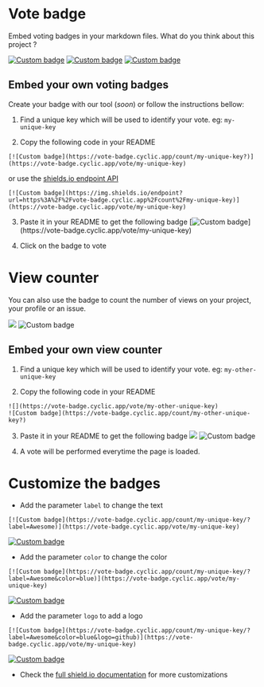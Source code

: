 # Vote badge

Embed voting badges in your markdown files.
What do you think about this project ?

[![Custom badge](https://vote-badge.cyclic.app/count/vote-badge-readme-usefull/?label=Usefull)](https://vote-badge.cyclic.app/vote/vote-badge-readme-usefull)
[![Custom badge](https://vote-badge.cyclic.app/count/vote-badge-readme-blank/?label=I%20don%27t%20care&color=yellow)](https://vote-badge.cyclic.app/vote/vote-badge-readme-blank)
[![Custom badge](https://vote-badge.cyclic.app/count/vote-badge-readme-useless/?label=Useless&color=red)](https://vote-badge.cyclic.app/vote/vote-badge-readme-useless)

## Embed your own voting badges

Create your badge with our tool (_soon_) or follow the instructions bellow:

1. Find a unique key which will be used to identify your vote. eg: `my-unique-key`

2. Copy the following code in your README
```
[![Custom badge](https://vote-badge.cyclic.app/count/my-unique-key?)](https://vote-badge.cyclic.app/vote/my-unique-key)
```
or use the [shields.io endpoint API](https://shields.io/endpoint)
```
[![Custom badge](https://img.shields.io/endpoint?url=https%3A%2F%2Fvote-badge.cyclic.app%2Fcount%2Fmy-unique-key)](https://vote-badge.cyclic.app/vote/my-unique-key)
```
3. Paste it in your README to get the following badge
[![Custom badge](https://vote-badge.cyclic.app/count/my-unique-key?)](https://vote-badge.cyclic.app/vote/my-unique-key)

4. Click on the badge to vote

<!-- _Your browser of GitHub can be a bit tricky... The `?` at the end of the url force GitHub to call the API on refresh_ -->

# View counter

You can also use the badge to count the number of views on your project, your profile or an issue.

![](https://vote-badge.cyclic.app/vote/vote-badge-readme-view)
![Custom badge](https://vote-badge.cyclic.app/count/vote-badge-readme-view/?label=Views&color=blue)

## Embed your own view counter

1. Find a unique key which will be used to identify your vote. eg: `my-other-unique-key`

2. Copy the following code in your README
```
![](https://vote-badge.cyclic.app/vote/my-other-unique-key)
![Custom badge](https://vote-badge.cyclic.app/count/my-other-unique-key?)
```

3. Paste it in your README to get the following badge
![](https://vote-badge.cyclic.app/vote/my-other-unique-key)
![Custom badge](https://vote-badge.cyclic.app/count/my-other-unique-key?)

4. A vote will be performed everytime the page is loaded.

# Customize the badges

- Add the parameter `label` to change the text
```
[![Custom badge](https://vote-badge.cyclic.app/count/my-unique-key/?label=Awesome)](https://vote-badge.cyclic.app/vote/my-unique-key)
```
[![Custom badge](https://vote-badge.cyclic.app/count/my-unique-key/?label=Awesome)](https://vote-badge.cyclic.app/vote/my-unique-key)

- Add the parameter `color` to change the color
```
[![Custom badge](https://vote-badge.cyclic.app/count/my-unique-key/?label=Awesome&color=blue)](https://vote-badge.cyclic.app/vote/my-unique-key)
```
[![Custom badge](https://vote-badge.cyclic.app/count/my-unique-key/?label=Awesome&color=blue)](https://vote-badge.cyclic.app/vote/my-unique-key)

- Add the parameter `logo` to add a logo
```
[![Custom badge](https://vote-badge.cyclic.app/count/my-unique-key/?label=Awesome&color=blue&logo=github)](https://vote-badge.cyclic.app/vote/my-unique-key)
```
[![Custom badge](https://vote-badge.cyclic.app/count/my-unique-key/?label=Awesome&color=blue&logo=github)](https://vote-badge.cyclic.app/vote/my-unique-key)

- Check the [full shield.io documentation](https://shields.io) for more customizations
